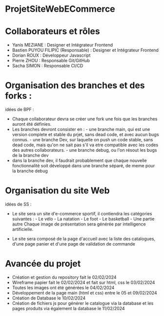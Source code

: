 # ProjetSiteWebECommerce

# Collaborateurs et rôles
- Yanis MEZIANE : Designer et Intégrateur Frontend
- Bastien PUYOU FILIPIC (Responsable) : Designer et Intégrateur Frontend
- Dorian ROUX : Développeur Javascript
- Pierre ZHOU : Responsable Git/GitHub
- Sacha SIMON : Responsable CI/CD

# Organisation des branches et des forks :
idées de BPF :
- Chaque collaborateur devra se créer une fork une fois que les branches auront été définies.
- Les branches devront consister en :
          - une branche main, qui est une version complete et stable du prjet, sans dead code, et avec aucun bugs connus.
          - une branche Dev, sur laquelle on push un code stable, sans dead code, mais qu'on ne sait pas s'il va etre compatible avec les codes des autres collaborateurs.
          - une branche debug, ou l'on résout les bugs de la branche dev
- dans la branche dev, il faudrait probablement que chaque nouvelle fonctionnalité soit développé dans une branche séparé, de meme pour la branche debug


# Organisation du site Web
idées de SS :
- Le site sera un site d'e-commerce sportif, il contiendra les catégories suivantes :
          - Le vélo
          - La natation
          - Le foot
          - Le basketball
          - Une partie autre
  Chaque image de présentation sera générée par intelligence artificielle.

- Le site sera composé de la page d'accueil avec la liste des catalogues, d'une page panier et d'une page de validation de commande


# Avancée du projet

- Création et gestion du repository fait le 02/02/2024
- Wireframe papier fait le 02/02/2024 et fait sur html, css le 03/02/2024
- Toutes les images ont été générées le 04/02/2024
- Développement de la page main (html et css) entre le 05 et 09/02/2024
- Création de Database le 10/02/2024
- Création de fichiers js pour générer le catalogue via la database et les pages produits via également la database le 11/02/2024        



